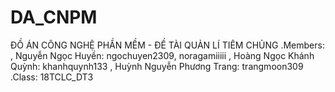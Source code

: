 # DA_CNPM
ĐỒ ÁN CÔNG NGHỆ PHẦN MỀM - ĐỀ TÀI QUẢN LÍ TIÊM CHỦNG
.Members:
, Nguyễn Ngọc Huyền: ngochuyen2309, noragamiiiii
, Hoàng Ngọc Khánh Quỳnh: khanhquynh133
, Huỳnh Nguyễn Phương Trang: trangmoon309
.Class: 18TCLC_DT3
